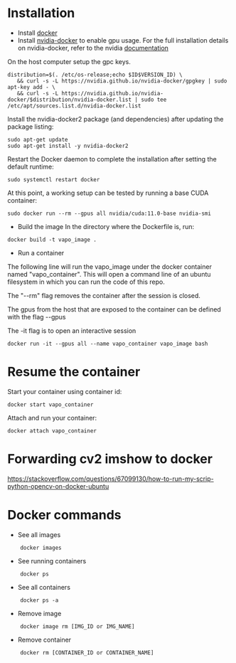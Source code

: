 # Installation
- Install [docker](https://www.docker.com/)
- Install [nvidia-docker]([https://docs.nvidia.com/datacenter/cloud-native/container-toolkit/install-guide.html]) to enable gpu usage.
For the full installation details on nvidia-docker, refer to the nvidia [documentation]([https://docs.nvidia.com/datacenter/cloud-native/container-toolkit/install-guide.html])


On the host computer setup the gpc keys.
```
distribution=$(. /etc/os-release;echo $ID$VERSION_ID) \
   && curl -s -L https://nvidia.github.io/nvidia-docker/gpgkey | sudo apt-key add - \
   && curl -s -L https://nvidia.github.io/nvidia-docker/$distribution/nvidia-docker.list | sudo tee /etc/apt/sources.list.d/nvidia-docker.list
```

Install the nvidia-docker2 package (and dependencies) after updating the package listing:
```
sudo apt-get update
sudo apt-get install -y nvidia-docker2
```

Restart the Docker daemon to complete the installation after setting the default runtime:
```
sudo systemctl restart docker
```

At this point, a working setup can be tested by running a base CUDA container:
```
sudo docker run --rm --gpus all nvidia/cuda:11.0-base nvidia-smi
```

- Build the image
In the directory where the Dockerfile is, run:
```
docker build -t vapo_image .
```

- Run a container

The following line will run the vapo_image under the docker container named "vapo_container". This will open a command line of an ubuntu filesystem in which you can run the code of this repo. 

The "--rm" flag removes the container after the session is closed.

The gpus from the host that are exposed to the container can be defined with the flag --gpus

The -it flag is to open an interactive session

```
docker run -it --gpus all --name vapo_container vapo_image bash
```
# Resume the container
Start your container using container id: 
```
docker start vapo_container
```

Attach and run your container:
```
docker attach vapo_container
```

# Forwarding cv2 imshow to docker

https://stackoverflow.com/questions/67099130/how-to-run-my-scrip-python-opencv-on-docker-ubuntu


# Docker commands
- See all images
```
    docker images
```

- See running containers
```
    docker ps
```

- See all containers
```
    docker ps -a
```

- Remove image
```
    docker image rm [IMG_ID or IMG_NAME]
```

- Remove container
```
    docker rm [CONTAINER_ID or CONTAINER_NAME]
```